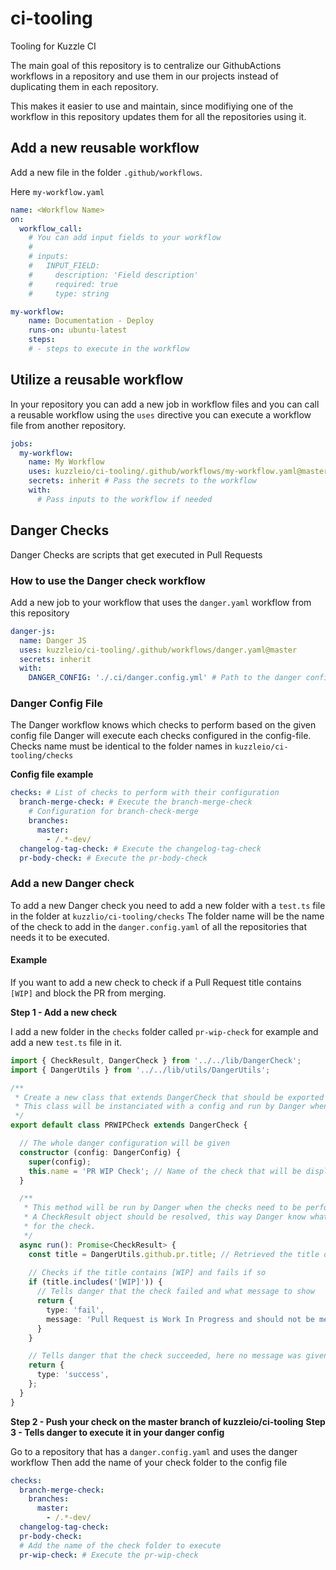 # ci-tooling
Tooling for Kuzzle CI

The main goal of this repository is to centralize our GithubActions workflows in a repository and use them in our
projects instead of duplicating them in each repository.

This makes it easier to use and maintain, since modifiying one of the workflow in this repository updates them for all
the repositories using it.

## Add a new reusable workflow

Add a new file in the folder `.github/workflows`.

Here `my-workflow.yaml`

```yaml
name: <Workflow Name>
on:
  workflow_call:
    # You can add input fields to your workflow
    # 
    # inputs:
    #   INPUT_FIELD:
    #     description: 'Field description'
    #     required: true
    #     type: string

my-workflow:
    name: Documentation - Deploy
    runs-on: ubuntu-latest
    steps:
    # - steps to execute in the workflow
```

## Utilize a reusable workflow 

In your repository you can add a new job in workflow files and you can call a reusable workflow
using the `uses` directive you can execute a workflow file from another repository.

```yaml
jobs:
  my-workflow:
    name: My Workflow
    uses: kuzzleio/ci-tooling/.github/workflows/my-workflow.yaml@master # Execute the workflow from the ci-tooling repository
    secrets: inherit # Pass the secrets to the workflow
    with:
      # Pass inputs to the workflow if needed
```

## Danger Checks

Danger Checks are scripts that get executed in Pull Requests

### How to use the Danger check workflow

Add a new job to your workflow that uses the `danger.yaml` workflow from this repository

```yaml
danger-js:
  name: Danger JS
  uses: kuzzleio/ci-tooling/.github/workflows/danger.yaml@master
  secrets: inherit
  with:
    DANGER_CONFIG: './.ci/danger.config.yml' # Path to the danger config to use (The file must be in the repository that calls the danger workflow)
```

### Danger Config File

The Danger workflow knows which checks to perform based on the given config file
Danger will execute each checks configured in the config-file.
Checks name must be identical to the folder names in `kuzzleio/ci-tooling/checks`

**Config file example**
```yaml
checks: # List of checks to perform with their configuration
  branch-merge-check: # Execute the branch-merge-check
    # Configuration for branch-check-merge
    branches:
      master:
        - /.*-dev/
  changelog-tag-check: # Execute the changelog-tag-check
  pr-body-check: # Execute the pr-body-check
```

### Add a new Danger check

To add a new Danger check you need to add a new folder with a `test.ts` file in the folder at `kuzzlio/ci-tooling/checks`
The folder name will be the name of the check to add in the `danger.config.yaml` of all the repositories that needs it to be executed.

#### Example
If you want to add a new check to check if a Pull Request title contains `[WIP]` and block the PR from merging.

**Step 1 - Add a new check**

I add a new folder in the `checks` folder called `pr-wip-check` for example and add a new `test.ts` file in it.

```ts
import { CheckResult, DangerCheck } from '../../lib/DangerCheck';
import { DangerUtils } from '../../lib/utils/DangerUtils';

/**
 * Create a new class that extends DangerCheck that should be exported by default
 * This class will be instanciated with a config and run by Danger when needed
 */
export default class PRWIPCheck extends DangerCheck {

  // The whole danger configuration will be given
  constructor (config: DangerConfig) {
    super(config);
    this.name = 'PR WIP Check'; // Name of the check that will be displayed
  }

  /**
   * This method will be run by Danger when the checks need to be performed
   * A CheckResult object should be resolved, this way Danger know what to output
   * for the check.
   */
  async run(): Promise<CheckResult> {
    const title = DangerUtils.github.pr.title; // Retrieved the title of the PR
    
    // Checks if the title contains [WIP] and fails if so
    if (title.includes('[WIP]')) {
      // Tells danger that the check failed and what message to show
      return {
        type: 'fail',
        message: 'Pull Request is Work In Progress and should not be merged'
      }
    }

    // Tells danger that the check succeeded, here no message was given but you could have given it one to show.
    return {
      type: 'success',
    };
  }
}
```

**Step 2 - Push your check on the master branch of kuzzleio/ci-tooling**
**Step 3 - Tells danger to execute it in your danger config**

Go to a repository that has a `danger.config.yaml` and uses the danger workflow
Then add the name of your check folder to the config file

```yaml
checks:
  branch-merge-check:
    branches:
      master:
        - /.*-dev/
  changelog-tag-check:
  pr-body-check:
  # Add the name of the check folder to execute
  pr-wip-check: # Execute the pr-wip-check
```